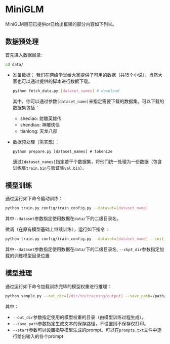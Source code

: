 # MiniGLM

MiniGLM目前已提供or已给出框架的部分内容如下列举。

## 数据预处理
首先进入数据目录:
```bash
cd data/
```

- 准备数据：
    我们在网络学堂给大家提供了可用的数据（共15个小说），当然大家也可以通过提供的脚本进行数据下载。
    ```bash
    python fetch_data.py [dataset_names] # download
    ```
    其中，你可以通过参数`[dataset_name]`来指定需要下载的数据集。可以下载的数据集包括：
    - shediao: 射雕英雄传
    - shendiao: 神雕侠侣
    - tianlong: 天龙八部

- 数据预处理（需实现）：

    ```
    python prepare.py [dataset_names] # tokenize
    ```
    通过`[dataset_names]`指定若干个数据集，将他们统一处理为一份数据（包含训练集`train.bin`与验证集`val.bin`）。

## 模型训练

通过运行如下命令启动训练：
```bash
python train.py config/train_config.py --dataset=[dataset_name]
```
其中`--dataset`参数指定使用数据在`data/`下的二级目录名。

微调（在原有模型基础上继续训练），运行如下指令：
```bash
python train.py config/train_config.py --dataset=[dataset_name] --init_from=finetune --ckpt_dir=[/path/to/ckpt/dir]
```
其中`--dataset`参数指定使用数据在`data/`下的二级目录名, `--ckpt_dir`参数指定加载的训练模型目录位置

## 模型推理

通过运行如下命令加载训练完毕的模型权重进行推理：

```bash
python sample.py --out_dir=[/dir/to/training/output] --save_path=/path/to/save/output # or add prompts by --start=FILE:/path/to/prompts.txt
```

其中：
- `--out_dir`参数指定使用的模型权重的目录（由模型训练过程生成）。
- `--save_path`参数指定生成文本的保存路径，不设置则不保存仅打印。
- `--start`参数可以设置指导模型生成的prompt。可以在`prompts.txt`文件中逐行给出输入的各个prompt
